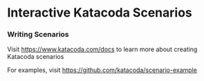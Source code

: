 # Interactive Katacoda Scenarios


### Writing Scenarios
Visit https://www.katacoda.com/docs to learn more about creating Katacoda scenarios

For examples, visit https://github.com/katacoda/scenario-example

